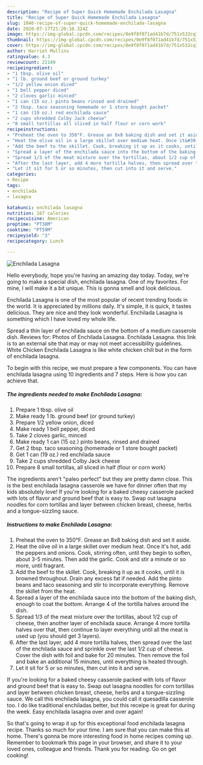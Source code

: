 ```yaml
---
description: "Recipe of Super Quick Homemade Enchilada Lasagna"
title: "Recipe of Super Quick Homemade Enchilada Lasagna"
slug: 1046-recipe-of-super-quick-homemade-enchilada-lasagna
date: 2020-07-17T21:20:16.324Z
image: https://img-global.cpcdn.com/recipes/0e9f8f071ad41b7d/751x532cq70/enchilada-lasagna-recipe-main-photo.jpg
thumbnail: https://img-global.cpcdn.com/recipes/0e9f8f071ad41b7d/751x532cq70/enchilada-lasagna-recipe-main-photo.jpg
cover: https://img-global.cpcdn.com/recipes/0e9f8f071ad41b7d/751x532cq70/enchilada-lasagna-recipe-main-photo.jpg
author: Harriet Mullins
ratingvalue: 4.3
reviewcount: 22149
recipeingredient:
- "1 tbsp. olive oil"
- "1 lb. ground beef or ground turkey"
- "1/2 yellow onion diced"
- "1 bell pepper diced"
- "2 cloves garlic minced"
- "1 can (15 oz.) pinto beans rinsed and drained"
- "2 tbsp. taco seasoning homemade or 1 store bought packet"
- "1 can (19 oz.) red enchilada sauce"
- "2 cups shredded Colby Jack cheese"
- "8 small tortillas all sliced in half flour or corn work"
recipeinstructions:
- "Preheat the oven to 350°F. Grease an 8x8 baking dish and set it aside."
- "Heat the olive oil in a large skillet over medium heat. Once it&#39;s hot, add the peppers and onions. Cook, stirring often, until they begin to soften, about 3-5 minutes. Then add the garlic. Cook and stir a minute or so more, until fragrant."
- "Add the beef to the skillet. Cook, breaking it up as it cooks, until it is browned throughout. Drain any excess fat if needed. Add the pinto beans and taco seasoning and stir to incorporate everything. Remove the skillet from the heat."
- "Spread a layer of the enchilada sauce into the bottom of the baking dish, enough to coat the bottom. Arrange 4 of the tortilla halves around the dish."
- "Spread 1/3 of the meat mixture over the tortillas, about 1/2 cup of cheese, then another layer of enchilada sauce. Arrange 4 more tortilla halves over that, then continue to layer everything until all the meat is used up (you should get 3 layers)."
- "After the last layer, add 4 more tortilla halves, then spread over the last of the enchilada sauce and sprinkle over the last 1/2 cup of cheese. Cover the dish with foil and bake for 20 minutes. Then remove the foil and bake an additional 15 minutes, until everything is heated through."
- "Let it sit for 5 or so minutes, then cut into it and serve."
categories:
- Recipe
tags:
- enchilada
- lasagna

katakunci: enchilada lasagna 
nutrition: 167 calories
recipecuisine: American
preptime: "PT38M"
cooktime: "PT59M"
recipeyield: "3"
recipecategory: Lunch

---
```



![Enchilada Lasagna](https://img-global.cpcdn.com/recipes/0e9f8f071ad41b7d/751x532cq70/enchilada-lasagna-recipe-main-photo.jpg)

Hello everybody, hope you're having an amazing day today. Today, we're going to make a special dish, enchilada lasagna. One of my favorites. For mine, I will make it a bit unique. This is gonna smell and look delicious.

Enchilada Lasagna is one of the most popular of recent trending foods in the world. It is appreciated by millions daily. It's simple, it is quick, it tastes delicious. They are nice and they look wonderful. Enchilada Lasagna is something which I have loved my whole life.

Spread a thin layer of enchilada sauce on the bottom of a medium casserole dish. Reviews for: Photos of Enchilada Lasagna. Enchilada Lasagna. this link is to an external site that may or may not meet accessibility guidelines. White Chicken Enchilada Lasagna is like white chicken chili but in the form of enchilada lasagna.


To begin with this recipe, we must prepare a few components. You can have enchilada lasagna using 10 ingredients and 7 steps. Here is how you can achieve that.

<!--inarticleads1-->

##### The ingredients needed to make Enchilada Lasagna:

1. Prepare 1 tbsp. olive oil
1. Make ready 1 lb. ground beef (or ground turkey)
1. Prepare 1/2 yellow onion, diced
1. Make ready 1 bell pepper, diced
1. Take 2 cloves garlic, minced
1. Make ready 1 can (15 oz.) pinto beans, rinsed and drained
1. Get 2 tbsp. taco seasoning (homemade or 1 store bought packet)
1. Get 1 can (19 oz.) red enchilada sauce
1. Take 2 cups shredded Colby Jack cheese
1. Prepare 8 small tortillas, all sliced in half (flour or corn work)


The ingredients aren&#39;t &#34;paleo perfect&#34; but they are pretty damn close. This is the best enchilada lasagna casserole we have for dinner often that my kids absolutely love! If you&#39;re looking for a baked cheesy casserole packed with lots of flavor and ground beef that is easy to. Swap out lasagna noodles for corn tortillas and layer between chicken breast, cheese, herbs and a tongue-sizzling sauce. 

<!--inarticleads2-->

##### Instructions to make Enchilada Lasagna:

1. Preheat the oven to 350°F. Grease an 8x8 baking dish and set it aside.
1. Heat the olive oil in a large skillet over medium heat. Once it&#39;s hot, add the peppers and onions. Cook, stirring often, until they begin to soften, about 3-5 minutes. Then add the garlic. Cook and stir a minute or so more, until fragrant.
1. Add the beef to the skillet. Cook, breaking it up as it cooks, until it is browned throughout. Drain any excess fat if needed. Add the pinto beans and taco seasoning and stir to incorporate everything. Remove the skillet from the heat.
1. Spread a layer of the enchilada sauce into the bottom of the baking dish, enough to coat the bottom. Arrange 4 of the tortilla halves around the dish.
1. Spread 1/3 of the meat mixture over the tortillas, about 1/2 cup of cheese, then another layer of enchilada sauce. Arrange 4 more tortilla halves over that, then continue to layer everything until all the meat is used up (you should get 3 layers).
1. After the last layer, add 4 more tortilla halves, then spread over the last of the enchilada sauce and sprinkle over the last 1/2 cup of cheese. Cover the dish with foil and bake for 20 minutes. Then remove the foil and bake an additional 15 minutes, until everything is heated through.
1. Let it sit for 5 or so minutes, then cut into it and serve.


If you&#39;re looking for a baked cheesy casserole packed with lots of flavor and ground beef that is easy to. Swap out lasagna noodles for corn tortillas and layer between chicken breast, cheese, herbs and a tongue-sizzling sauce. We call this enchilada lasagna, you could call it quesadilla casserole too. I do like traditional enchiladas better, but this receipe is great for during the week. Easy enchilada lasagna over and over again! 

So that's going to wrap it up for this exceptional food enchilada lasagna recipe. Thanks so much for your time. I am sure that you can make this at home. There's gonna be more interesting food in home recipes coming up. Remember to bookmark this page in your browser, and share it to your loved ones, colleague and friends. Thank you for reading. Go on get cooking!
